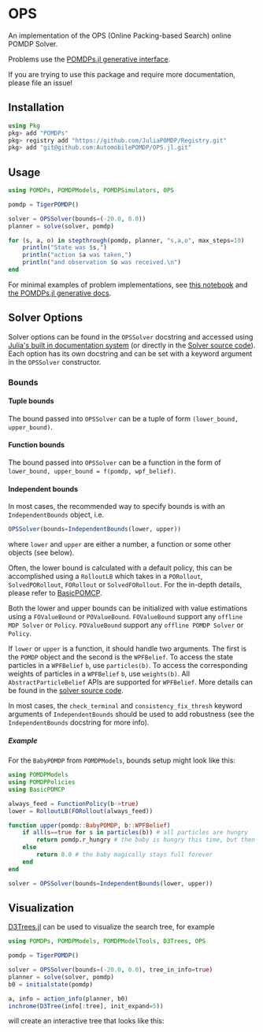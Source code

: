 # OPS

An implementation of the OPS (Online Packing-based Search) online POMDP Solver.

Problems use the [POMDPs.jl generative interface](https://github.com/JuliaPOMDP/POMDPs.jl).

If you are trying to use this package and require more documentation, please file an issue!

## Installation

```julia
using Pkg
pkg> add "POMDPs"
pkg> registry add "https://github.com/JuliaPOMDP/Registry.git"
pkg> add "git@github.com:AutomobilePOMDP/OPS.jl.git"
```

## Usage

```julia
using POMDPs, POMDPModels, POMDPSimulators, OPS

pomdp = TigerPOMDP()

solver = OPSSolver(bounds=(-20.0, 0.0))
planner = solve(solver, pomdp)

for (s, a, o) in stepthrough(pomdp, planner, "s,a,o", max_steps=10)
    println("State was $s,")
    println("action $a was taken,")
    println("and observation $o was received.\n")
end
```

For minimal examples of problem implementations, see [this notebook](https://github.com/JuliaPOMDP/BasicPOMCP.jl/blob/master/notebooks/Minimal_Example.ipynb) and [the POMDPs.jl generative docs](http://juliapomdp.github.io/POMDPs.jl/latest/generative/).

## Solver Options

Solver options can be found in the `OPSSolver` docstring and accessed using [Julia's built in documentation system](https://docs.julialang.org/en/v1/manual/documentation/#Accessing-Documentation-1) (or directly in the [Solver source code](/src/OPS.jl)). Each option has its own docstring and can be set with a keyword argument in the `OPSSolver` constructor.

### Bounds

#### Tuple bounds
The bound passed into `OPSSolver` can be a tuple of form `(lower_bound, upper_bound)`.
#### Function bounds
The bound passed into `OPSSolver` can be a function in the form of `lower_bound, upper_bound = f(pomdp, wpf_belief)`.

#### Independent bounds

In most cases, the recommended way to specify bounds is with an `IndependentBounds` object, i.e.
```julia
OPSSolver(bounds=IndependentBounds(lower, upper))
```
where `lower` and `upper` are either a number, a function or some other objects (see below).

Often, the lower bound is calculated with a default policy, this can be accomplished using a `RolloutLB` which takes in a `PORollout`, `SolvedPORollout`, `FORollout` or `SolvedFORollout`. For the in-depth details, please refer to [BasicPOMCP](https://github.com/JuliaPOMDP/BasicPOMCP.jl/blob/master/src/rollout.jl).

Both the lower and upper bounds can be initialized with value estimations using a `FOValueBound` or `POValueBound`.
`FOValueBound` support any `offline MDP Solver` or `Policy`. `POValueBound` support any `offline POMDP Solver` or `Policy`.

If `lower` or `upper` is a function, it should handle two arguments. The first is the `POMDP` object and the second is the `WPFBelief`. To access the state particles in a `WPFBelief` `b`, use `particles(b)`. To access the corresponding weights of particles in a `WPFBelief` `b`, use `weights(b)`. All `AbstractParticleBelief` APIs are supported for `WPFBelief`. More details can be found in the [solver source code](/src/wpf_belief.jl).

In most cases, the `check_terminal` and `consistency_fix_thresh` keyword arguments of `IndependentBounds` should be used to add robustness (see the `IndependentBounds` docstring for more info).

##### Example

For the `BabyPOMDP` from `POMDPModels`, bounds setup might look like this:
```julia
using POMDPModels
using POMDPPolicies
using BasicPOMCP

always_feed = FunctionPolicy(b->true)
lower = RolloutLB(FORollout(always_feed))

function upper(pomdp::BabyPOMDP, b::WPFBelief)
    if all(s==true for s in particles(b)) # all particles are hungry
        return pomdp.r_hungry # the baby is hungry this time, but then becomes full magically and stays that way forever
    else
        return 0.0 # the baby magically stays full forever
    end
end

solver = OPSSolver(bounds=IndependentBounds(lower, upper))
```

## Visualization

[D3Trees.jl](https://github.com/sisl/D3Trees.jl) can be used to visualize the search tree, for example

```julia
using POMDPs, POMDPModels, POMDPModelTools, D3Trees, OPS

pomdp = TigerPOMDP()

solver = OPSSolver(bounds=(-20.0, 0.0), tree_in_info=true)
planner = solve(solver, pomdp)
b0 = initialstate(pomdp)

a, info = action_info(planner, b0)
inchrome(D3Tree(info[:tree], init_expand=5))
```
will create an interactive tree that looks like this:
